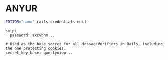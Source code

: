 # ANYUR
```sh
EDITOR="nano" rails credentials:edit
```

```credentials
smtp:
  password: zxcvbnm...

# Used as the base secret for all MessageVerifiers in Rails, including the one protecting cookies.
secret_key_base: qwertyuiop...
```